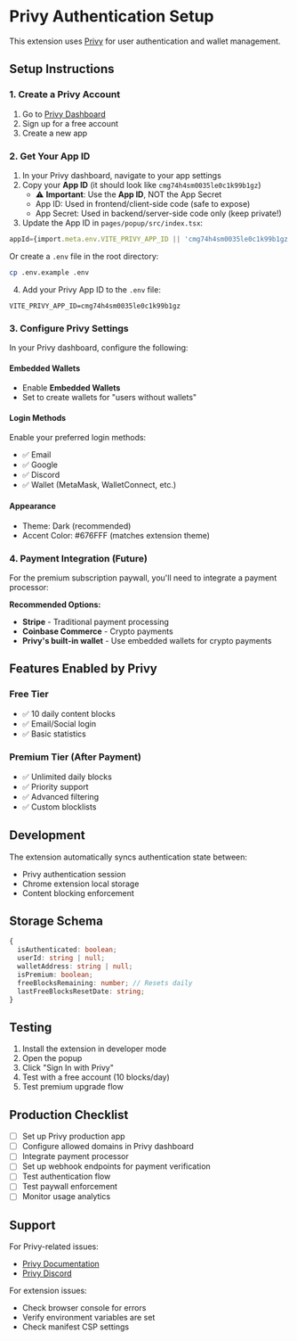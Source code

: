 # Privy Authentication Setup

This extension uses [Privy](https://www.privy.io/) for user authentication and wallet management.

## Setup Instructions

### 1. Create a Privy Account

1. Go to [Privy Dashboard](https://dashboard.privy.io/)
2. Sign up for a free account
3. Create a new app

### 2. Get Your App ID

1. In your Privy dashboard, navigate to your app settings
2. Copy your **App ID** (it should look like `cmg74h4sm0035le0c1k99b1gz`)
   - ⚠️ **Important**: Use the **App ID**, NOT the App Secret
   - App ID: Used in frontend/client-side code (safe to expose)
   - App Secret: Used in backend/server-side code only (keep private!)
3. Update the App ID in `pages/popup/src/index.tsx`:

```typescript
appId={import.meta.env.VITE_PRIVY_APP_ID || 'cmg74h4sm0035le0c1k99b1gz'}
```

Or create a `.env` file in the root directory:

```bash
cp .env.example .env
```

4. Add your Privy App ID to the `.env` file:

```env
VITE_PRIVY_APP_ID=cmg74h4sm0035le0c1k99b1gz
```

### 3. Configure Privy Settings

In your Privy dashboard, configure the following:

#### Embedded Wallets
- Enable **Embedded Wallets**
- Set to create wallets for "users without wallets"

#### Login Methods
Enable your preferred login methods:
- ✅ Email
- ✅ Google
- ✅ Discord
- ✅ Wallet (MetaMask, WalletConnect, etc.)

#### Appearance
- Theme: Dark (recommended)
- Accent Color: #676FFF (matches extension theme)

### 4. Payment Integration (Future)

For the premium subscription paywall, you'll need to integrate a payment processor:

**Recommended Options:**
- **Stripe** - Traditional payment processing
- **Coinbase Commerce** - Crypto payments
- **Privy's built-in wallet** - Use embedded wallets for crypto payments

## Features Enabled by Privy

### Free Tier
- ✅ 10 daily content blocks
- ✅ Email/Social login
- ✅ Basic statistics

### Premium Tier (After Payment)
- ✅ Unlimited daily blocks
- ✅ Priority support
- ✅ Advanced filtering
- ✅ Custom blocklists

## Development

The extension automatically syncs authentication state between:
- Privy authentication session
- Chrome extension local storage
- Content blocking enforcement

## Storage Schema

```typescript
{
  isAuthenticated: boolean;
  userId: string | null;
  walletAddress: string | null;
  isPremium: boolean;
  freeBlocksRemaining: number; // Resets daily
  lastFreeBlocksResetDate: string;
}
```

## Testing

1. Install the extension in developer mode
2. Open the popup
3. Click "Sign In with Privy"
4. Test with a free account (10 blocks/day)
5. Test premium upgrade flow

## Production Checklist

- [ ] Set up Privy production app
- [ ] Configure allowed domains in Privy dashboard
- [ ] Integrate payment processor
- [ ] Set up webhook endpoints for payment verification
- [ ] Test authentication flow
- [ ] Test paywall enforcement
- [ ] Monitor usage analytics

## Support

For Privy-related issues:
- [Privy Documentation](https://docs.privy.io/)
- [Privy Discord](https://discord.gg/privy)

For extension issues:
- Check browser console for errors
- Verify environment variables are set
- Check manifest CSP settings
